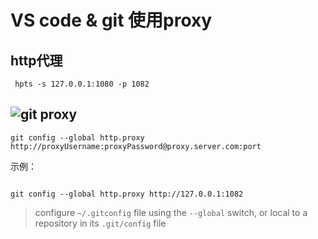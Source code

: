 # VS code & git 使用proxy

## http代理
```
 hpts -s 127.0.0.1:1080 -p 1082 

```

## ![git proxy](https://gist.github.com/evantoli/f8c23a37eb3558ab8765)
```
git config --global http.proxy http://proxyUsername:proxyPassword@proxy.server.com:port
```
示例：
```

git config --global http.proxy http://127.0.0.1:1082
```
> configure `~/.gitconfig` file using the `--global` switch, or local to a repository in its `.git/config` file